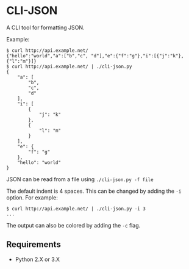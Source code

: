 # CLI-JSON

A CLI tool for formatting JSON.

Example:

```
$ curl http://api.example.net/
{"hello":"world","a":["b","c", "d"],"e":{"f":"g"},"i":[{"j":"k"},{"l":"m"}]}
$ curl http://api.example.net/ | ./cli-json.py
{
    "a": [
        "b",
        "c",
        "d"
    ],
    "i": [
        {
            "j": "k"
        },
        {
            "l": "m"
        }
    ],
    "e": {
        "f": "g"
    },
    "hello": "world"
}
```

JSON can be read from a file using `./cli-json.py -f file`

The default indent is 4 spaces. This can be changed by adding the `-i` option. For example:

```
$ curl http://api.example.net/ | ./cli-json.py -i 3
...
```

The output can also be colored by adding the `-c` flag.

## Requirements

 - Python 2.X or 3.X
